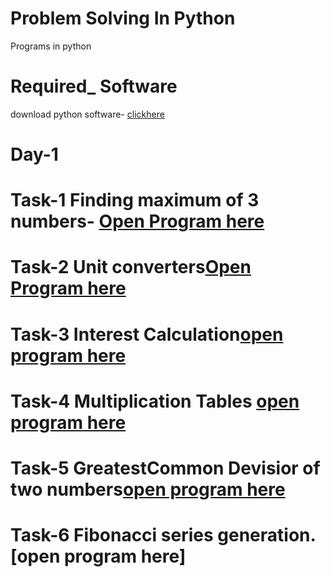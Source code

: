 # Problem Solving In Python
 
 Programs in python

# Required_ Software
download python software- [clickhere](https://www.python.org/downloads/)

# Day-1

# Task-1 Finding maximum of 3 numbers- [Open Program here](https://github.com/YVenkatesh7/Problem-solving-in-python/blob/master/largest.py)

# Task-2 Unit converters[Open Program here](https://github.com/YVenkatesh7/Problem-solving-in-python/blob/master/compound.py)

# Task-3 Interest Calculation[open program here](https://github.com/YVenkatesh7/Problem-solving-in-python/blob/master/simple.py) 

# Task-4 Multiplication Tables [open program here](https://github.com/YVenkatesh7/Problem-solving-in-python/blob/master/multable.py)

# Task-5 GreatestCommon Devisior of two numbers[open program here](https://github.com/YVenkatesh7/Problem-solving-in-python/blob/master/gcd.py)
# Task-6 Fibonacci series generation. [open program here]
